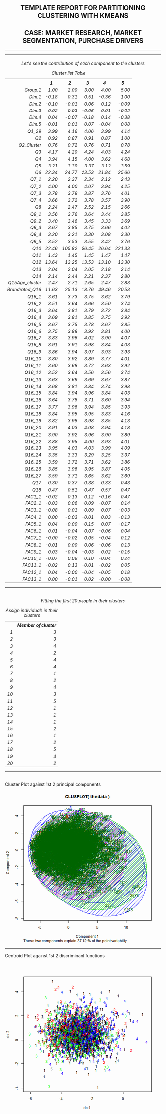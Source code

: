 <div class="container">
<center>
<h2>TEMPLATE REPORT FOR PARTITIONING CLUSTERING WITH KMEANS</h2>

<h2>CASE: MARKET RESEARCH, MARKET SEGMENTATION, PURCHASE DRIVERS</h2>

</center>
<hr>

<!--Proccess Parameters:

Please first edit the parameters in the chunk below.-->



<hr>
<center><h6>Let's see the contribution of each component to the clusters<br>
<!-- html table generated in R 2.15.3 by xtable 1.7-1 package -->
<!-- Wed Dec 11 05:14:54 2013 -->
<TABLE class='table table-striped table-hover table-bordered'>
<CAPTION ALIGN="top"> Cluster list Table </CAPTION>
<TR> <TH>  </TH> <TH> 1 </TH> <TH> 2 </TH> <TH> 3 </TH> <TH> 4 </TH> <TH> 5 </TH>  </TR>
  <TR> <TD align="right"> Group.1 </TD> <TD align="right"> 1.00 </TD> <TD align="right"> 2.00 </TD> <TD align="right"> 3.00 </TD> <TD align="right"> 4.00 </TD> <TD align="right"> 5.00 </TD> </TR>
  <TR> <TD align="right"> Dim.1 </TD> <TD align="right"> -0.18 </TD> <TD align="right"> 0.31 </TD> <TD align="right"> 0.51 </TD> <TD align="right"> -0.36 </TD> <TD align="right"> 1.00 </TD> </TR>
  <TR> <TD align="right"> Dim.2 </TD> <TD align="right"> -0.10 </TD> <TD align="right"> -0.01 </TD> <TD align="right"> 0.06 </TD> <TD align="right"> 0.12 </TD> <TD align="right"> -0.09 </TD> </TR>
  <TR> <TD align="right"> Dim.3 </TD> <TD align="right"> 0.02 </TD> <TD align="right"> 0.03 </TD> <TD align="right"> -0.06 </TD> <TD align="right"> 0.01 </TD> <TD align="right"> -0.02 </TD> </TR>
  <TR> <TD align="right"> Dim.4 </TD> <TD align="right"> 0.04 </TD> <TD align="right"> -0.07 </TD> <TD align="right"> -0.18 </TD> <TD align="right"> 0.14 </TD> <TD align="right"> -0.38 </TD> </TR>
  <TR> <TD align="right"> Dim.5 </TD> <TD align="right"> -0.01 </TD> <TD align="right"> 0.01 </TD> <TD align="right"> 0.07 </TD> <TD align="right"> -0.04 </TD> <TD align="right"> 0.08 </TD> </TR>
  <TR> <TD align="right"> Q1_29 </TD> <TD align="right"> 3.99 </TD> <TD align="right"> 4.16 </TD> <TD align="right"> 4.06 </TD> <TD align="right"> 3.99 </TD> <TD align="right"> 4.14 </TD> </TR>
  <TR> <TD align="right"> Q2 </TD> <TD align="right"> 0.92 </TD> <TD align="right"> 0.87 </TD> <TD align="right"> 0.91 </TD> <TD align="right"> 0.87 </TD> <TD align="right"> 1.00 </TD> </TR>
  <TR> <TD align="right"> Q2_Cluster </TD> <TD align="right"> 0.76 </TD> <TD align="right"> 0.72 </TD> <TD align="right"> 0.76 </TD> <TD align="right"> 0.71 </TD> <TD align="right"> 0.78 </TD> </TR>
  <TR> <TD align="right"> Q3 </TD> <TD align="right"> 4.17 </TD> <TD align="right"> 4.20 </TD> <TD align="right"> 4.24 </TD> <TD align="right"> 4.03 </TD> <TD align="right"> 4.24 </TD> </TR>
  <TR> <TD align="right"> Q4 </TD> <TD align="right"> 3.94 </TD> <TD align="right"> 4.15 </TD> <TD align="right"> 4.00 </TD> <TD align="right"> 3.62 </TD> <TD align="right"> 4.68 </TD> </TR>
  <TR> <TD align="right"> Q5 </TD> <TD align="right"> 3.21 </TD> <TD align="right"> 3.39 </TD> <TD align="right"> 3.37 </TD> <TD align="right"> 3.12 </TD> <TD align="right"> 3.59 </TD> </TR>
  <TR> <TD align="right"> Q6 </TD> <TD align="right"> 22.34 </TD> <TD align="right"> 24.77 </TD> <TD align="right"> 23.53 </TD> <TD align="right"> 21.84 </TD> <TD align="right"> 25.66 </TD> </TR>
  <TR> <TD align="right"> Q7_1 </TD> <TD align="right"> 2.20 </TD> <TD align="right"> 2.37 </TD> <TD align="right"> 2.34 </TD> <TD align="right"> 2.12 </TD> <TD align="right"> 2.43 </TD> </TR>
  <TR> <TD align="right"> Q7_2 </TD> <TD align="right"> 4.00 </TD> <TD align="right"> 4.00 </TD> <TD align="right"> 4.07 </TD> <TD align="right"> 3.94 </TD> <TD align="right"> 4.25 </TD> </TR>
  <TR> <TD align="right"> Q7_3 </TD> <TD align="right"> 3.78 </TD> <TD align="right"> 3.79 </TD> <TD align="right"> 3.87 </TD> <TD align="right"> 3.76 </TD> <TD align="right"> 4.01 </TD> </TR>
  <TR> <TD align="right"> Q7_4 </TD> <TD align="right"> 3.66 </TD> <TD align="right"> 3.72 </TD> <TD align="right"> 3.78 </TD> <TD align="right"> 3.57 </TD> <TD align="right"> 3.90 </TD> </TR>
  <TR> <TD align="right"> Q8 </TD> <TD align="right"> 2.24 </TD> <TD align="right"> 2.47 </TD> <TD align="right"> 2.52 </TD> <TD align="right"> 2.15 </TD> <TD align="right"> 2.66 </TD> </TR>
  <TR> <TD align="right"> Q9_1 </TD> <TD align="right"> 3.56 </TD> <TD align="right"> 3.76 </TD> <TD align="right"> 3.64 </TD> <TD align="right"> 3.44 </TD> <TD align="right"> 3.85 </TD> </TR>
  <TR> <TD align="right"> Q9_2 </TD> <TD align="right"> 3.40 </TD> <TD align="right"> 3.46 </TD> <TD align="right"> 3.45 </TD> <TD align="right"> 3.33 </TD> <TD align="right"> 3.69 </TD> </TR>
  <TR> <TD align="right"> Q9_3 </TD> <TD align="right"> 3.67 </TD> <TD align="right"> 3.85 </TD> <TD align="right"> 3.75 </TD> <TD align="right"> 3.66 </TD> <TD align="right"> 4.02 </TD> </TR>
  <TR> <TD align="right"> Q9_4 </TD> <TD align="right"> 3.20 </TD> <TD align="right"> 3.21 </TD> <TD align="right"> 3.30 </TD> <TD align="right"> 3.08 </TD> <TD align="right"> 3.30 </TD> </TR>
  <TR> <TD align="right"> Q9_5 </TD> <TD align="right"> 3.52 </TD> <TD align="right"> 3.53 </TD> <TD align="right"> 3.55 </TD> <TD align="right"> 3.42 </TD> <TD align="right"> 3.76 </TD> </TR>
  <TR> <TD align="right"> Q10 </TD> <TD align="right"> 22.46 </TD> <TD align="right"> 105.82 </TD> <TD align="right"> 56.45 </TD> <TD align="right"> 26.64 </TD> <TD align="right"> 221.33 </TD> </TR>
  <TR> <TD align="right"> Q11 </TD> <TD align="right"> 1.43 </TD> <TD align="right"> 1.45 </TD> <TD align="right"> 1.45 </TD> <TD align="right"> 1.47 </TD> <TD align="right"> 1.47 </TD> </TR>
  <TR> <TD align="right"> Q12 </TD> <TD align="right"> 13.64 </TD> <TD align="right"> 13.25 </TD> <TD align="right"> 13.53 </TD> <TD align="right"> 13.10 </TD> <TD align="right"> 13.30 </TD> </TR>
  <TR> <TD align="right"> Q13 </TD> <TD align="right"> 2.04 </TD> <TD align="right"> 2.04 </TD> <TD align="right"> 2.05 </TD> <TD align="right"> 2.18 </TD> <TD align="right"> 2.14 </TD> </TR>
  <TR> <TD align="right"> Q14 </TD> <TD align="right"> 2.14 </TD> <TD align="right"> 2.44 </TD> <TD align="right"> 2.21 </TD> <TD align="right"> 2.37 </TD> <TD align="right"> 2.80 </TD> </TR>
  <TR> <TD align="right"> Q15Age_cluster </TD> <TD align="right"> 2.47 </TD> <TD align="right"> 2.71 </TD> <TD align="right"> 2.65 </TD> <TD align="right"> 2.47 </TD> <TD align="right"> 2.83 </TD> </TR>
  <TR> <TD align="right"> Brandrated_Q16 </TD> <TD align="right"> 11.63 </TD> <TD align="right"> 25.13 </TD> <TD align="right"> 18.76 </TD> <TD align="right"> 49.46 </TD> <TD align="right"> 20.53 </TD> </TR>
  <TR> <TD align="right"> Q16_1 </TD> <TD align="right"> 3.61 </TD> <TD align="right"> 3.73 </TD> <TD align="right"> 3.75 </TD> <TD align="right"> 3.62 </TD> <TD align="right"> 3.79 </TD> </TR>
  <TR> <TD align="right"> Q16_2 </TD> <TD align="right"> 3.51 </TD> <TD align="right"> 3.64 </TD> <TD align="right"> 3.66 </TD> <TD align="right"> 3.50 </TD> <TD align="right"> 3.74 </TD> </TR>
  <TR> <TD align="right"> Q16_3 </TD> <TD align="right"> 3.64 </TD> <TD align="right"> 3.81 </TD> <TD align="right"> 3.79 </TD> <TD align="right"> 3.72 </TD> <TD align="right"> 3.84 </TD> </TR>
  <TR> <TD align="right"> Q16_4 </TD> <TD align="right"> 3.69 </TD> <TD align="right"> 3.81 </TD> <TD align="right"> 3.85 </TD> <TD align="right"> 3.75 </TD> <TD align="right"> 3.92 </TD> </TR>
  <TR> <TD align="right"> Q16_5 </TD> <TD align="right"> 3.67 </TD> <TD align="right"> 3.75 </TD> <TD align="right"> 3.78 </TD> <TD align="right"> 3.67 </TD> <TD align="right"> 3.85 </TD> </TR>
  <TR> <TD align="right"> Q16_6 </TD> <TD align="right"> 3.75 </TD> <TD align="right"> 3.88 </TD> <TD align="right"> 3.92 </TD> <TD align="right"> 3.81 </TD> <TD align="right"> 4.00 </TD> </TR>
  <TR> <TD align="right"> Q16_7 </TD> <TD align="right"> 3.83 </TD> <TD align="right"> 3.96 </TD> <TD align="right"> 4.02 </TD> <TD align="right"> 3.90 </TD> <TD align="right"> 4.07 </TD> </TR>
  <TR> <TD align="right"> Q16_8 </TD> <TD align="right"> 3.91 </TD> <TD align="right"> 3.91 </TD> <TD align="right"> 3.98 </TD> <TD align="right"> 3.84 </TD> <TD align="right"> 4.03 </TD> </TR>
  <TR> <TD align="right"> Q16_9 </TD> <TD align="right"> 3.86 </TD> <TD align="right"> 3.94 </TD> <TD align="right"> 3.97 </TD> <TD align="right"> 3.93 </TD> <TD align="right"> 3.93 </TD> </TR>
  <TR> <TD align="right"> Q16_10 </TD> <TD align="right"> 3.80 </TD> <TD align="right"> 3.92 </TD> <TD align="right"> 3.89 </TD> <TD align="right"> 3.77 </TD> <TD align="right"> 4.01 </TD> </TR>
  <TR> <TD align="right"> Q16_11 </TD> <TD align="right"> 3.60 </TD> <TD align="right"> 3.68 </TD> <TD align="right"> 3.72 </TD> <TD align="right"> 3.63 </TD> <TD align="right"> 3.92 </TD> </TR>
  <TR> <TD align="right"> Q16_12 </TD> <TD align="right"> 3.52 </TD> <TD align="right"> 3.64 </TD> <TD align="right"> 3.56 </TD> <TD align="right"> 3.56 </TD> <TD align="right"> 3.74 </TD> </TR>
  <TR> <TD align="right"> Q16_13 </TD> <TD align="right"> 3.63 </TD> <TD align="right"> 3.69 </TD> <TD align="right"> 3.69 </TD> <TD align="right"> 3.67 </TD> <TD align="right"> 3.87 </TD> </TR>
  <TR> <TD align="right"> Q16_14 </TD> <TD align="right"> 3.68 </TD> <TD align="right"> 3.81 </TD> <TD align="right"> 3.84 </TD> <TD align="right"> 3.74 </TD> <TD align="right"> 3.98 </TD> </TR>
  <TR> <TD align="right"> Q16_15 </TD> <TD align="right"> 3.84 </TD> <TD align="right"> 3.94 </TD> <TD align="right"> 3.96 </TD> <TD align="right"> 3.84 </TD> <TD align="right"> 4.03 </TD> </TR>
  <TR> <TD align="right"> Q16_16 </TD> <TD align="right"> 3.64 </TD> <TD align="right"> 3.78 </TD> <TD align="right"> 3.71 </TD> <TD align="right"> 3.60 </TD> <TD align="right"> 3.94 </TD> </TR>
  <TR> <TD align="right"> Q16_17 </TD> <TD align="right"> 3.77 </TD> <TD align="right"> 3.96 </TD> <TD align="right"> 3.94 </TD> <TD align="right"> 3.85 </TD> <TD align="right"> 3.93 </TD> </TR>
  <TR> <TD align="right"> Q16_18 </TD> <TD align="right"> 3.84 </TD> <TD align="right"> 3.95 </TD> <TD align="right"> 3.95 </TD> <TD align="right"> 3.83 </TD> <TD align="right"> 4.16 </TD> </TR>
  <TR> <TD align="right"> Q16_19 </TD> <TD align="right"> 3.82 </TD> <TD align="right"> 3.98 </TD> <TD align="right"> 3.98 </TD> <TD align="right"> 3.85 </TD> <TD align="right"> 4.13 </TD> </TR>
  <TR> <TD align="right"> Q16_20 </TD> <TD align="right"> 3.91 </TD> <TD align="right"> 4.03 </TD> <TD align="right"> 4.08 </TD> <TD align="right"> 3.94 </TD> <TD align="right"> 4.18 </TD> </TR>
  <TR> <TD align="right"> Q16_21 </TD> <TD align="right"> 3.90 </TD> <TD align="right"> 3.92 </TD> <TD align="right"> 3.96 </TD> <TD align="right"> 3.90 </TD> <TD align="right"> 3.89 </TD> </TR>
  <TR> <TD align="right"> Q16_22 </TD> <TD align="right"> 3.88 </TD> <TD align="right"> 3.95 </TD> <TD align="right"> 4.00 </TD> <TD align="right"> 3.93 </TD> <TD align="right"> 4.01 </TD> </TR>
  <TR> <TD align="right"> Q16_23 </TD> <TD align="right"> 3.95 </TD> <TD align="right"> 4.03 </TD> <TD align="right"> 4.03 </TD> <TD align="right"> 3.99 </TD> <TD align="right"> 4.09 </TD> </TR>
  <TR> <TD align="right"> Q16_24 </TD> <TD align="right"> 3.35 </TD> <TD align="right"> 3.33 </TD> <TD align="right"> 3.29 </TD> <TD align="right"> 3.25 </TD> <TD align="right"> 3.37 </TD> </TR>
  <TR> <TD align="right"> Q16_25 </TD> <TD align="right"> 3.59 </TD> <TD align="right"> 3.72 </TD> <TD align="right"> 3.71 </TD> <TD align="right"> 3.62 </TD> <TD align="right"> 3.86 </TD> </TR>
  <TR> <TD align="right"> Q16_26 </TD> <TD align="right"> 3.85 </TD> <TD align="right"> 3.96 </TD> <TD align="right"> 3.95 </TD> <TD align="right"> 3.87 </TD> <TD align="right"> 4.05 </TD> </TR>
  <TR> <TD align="right"> Q16_27 </TD> <TD align="right"> 3.59 </TD> <TD align="right"> 3.71 </TD> <TD align="right"> 3.65 </TD> <TD align="right"> 3.62 </TD> <TD align="right"> 3.69 </TD> </TR>
  <TR> <TD align="right"> Q17 </TD> <TD align="right"> 0.30 </TD> <TD align="right"> 0.37 </TD> <TD align="right"> 0.38 </TD> <TD align="right"> 0.33 </TD> <TD align="right"> 0.43 </TD> </TR>
  <TR> <TD align="right"> Q18 </TD> <TD align="right"> 0.47 </TD> <TD align="right"> 0.51 </TD> <TD align="right"> 0.47 </TD> <TD align="right"> 0.57 </TD> <TD align="right"> 0.47 </TD> </TR>
  <TR> <TD align="right"> FAC1_1 </TD> <TD align="right"> -0.02 </TD> <TD align="right"> 0.13 </TD> <TD align="right"> 0.12 </TD> <TD align="right"> -0.16 </TD> <TD align="right"> 0.47 </TD> </TR>
  <TR> <TD align="right"> FAC2_1 </TD> <TD align="right"> -0.03 </TD> <TD align="right"> 0.06 </TD> <TD align="right"> 0.09 </TD> <TD align="right"> -0.07 </TD> <TD align="right"> 0.14 </TD> </TR>
  <TR> <TD align="right"> FAC3_1 </TD> <TD align="right"> -0.08 </TD> <TD align="right"> 0.01 </TD> <TD align="right"> 0.09 </TD> <TD align="right"> 0.07 </TD> <TD align="right"> -0.03 </TD> </TR>
  <TR> <TD align="right"> FAC4_1 </TD> <TD align="right"> 0.00 </TD> <TD align="right"> -0.03 </TD> <TD align="right"> -0.01 </TD> <TD align="right"> 0.03 </TD> <TD align="right"> -0.13 </TD> </TR>
  <TR> <TD align="right"> FAC5_1 </TD> <TD align="right"> 0.04 </TD> <TD align="right"> -0.00 </TD> <TD align="right"> -0.15 </TD> <TD align="right"> 0.07 </TD> <TD align="right"> -0.17 </TD> </TR>
  <TR> <TD align="right"> FAC6_1 </TD> <TD align="right"> 0.01 </TD> <TD align="right"> -0.04 </TD> <TD align="right"> 0.07 </TD> <TD align="right"> -0.06 </TD> <TD align="right"> 0.04 </TD> </TR>
  <TR> <TD align="right"> FAC7_1 </TD> <TD align="right"> -0.00 </TD> <TD align="right"> -0.02 </TD> <TD align="right"> 0.05 </TD> <TD align="right"> -0.04 </TD> <TD align="right"> 0.12 </TD> </TR>
  <TR> <TD align="right"> FAC8_1 </TD> <TD align="right"> -0.01 </TD> <TD align="right"> 0.00 </TD> <TD align="right"> 0.06 </TD> <TD align="right"> -0.06 </TD> <TD align="right"> 0.13 </TD> </TR>
  <TR> <TD align="right"> FAC9_1 </TD> <TD align="right"> 0.03 </TD> <TD align="right"> -0.04 </TD> <TD align="right"> -0.03 </TD> <TD align="right"> 0.02 </TD> <TD align="right"> -0.15 </TD> </TR>
  <TR> <TD align="right"> FAC10_1 </TD> <TD align="right"> -0.07 </TD> <TD align="right"> 0.09 </TD> <TD align="right"> 0.10 </TD> <TD align="right"> -0.04 </TD> <TD align="right"> 0.24 </TD> </TR>
  <TR> <TD align="right"> FAC11_1 </TD> <TD align="right"> -0.02 </TD> <TD align="right"> 0.13 </TD> <TD align="right"> -0.01 </TD> <TD align="right"> -0.02 </TD> <TD align="right"> 0.05 </TD> </TR>
  <TR> <TD align="right"> FAC12_1 </TD> <TD align="right"> 0.04 </TD> <TD align="right"> -0.00 </TD> <TD align="right"> -0.04 </TD> <TD align="right"> -0.05 </TD> <TD align="right"> 0.18 </TD> </TR>
  <TR> <TD align="right"> FAC13_1 </TD> <TD align="right"> 0.00 </TD> <TD align="right"> -0.01 </TD> <TD align="right"> 0.02 </TD> <TD align="right"> -0.00 </TD> <TD align="right"> -0.08 </TD> </TR>
   </TABLE>

<hr>
</h6>
</center>

<center><h6>Fitting the first 20 people in their clusters<br>

<!-- html table generated in R 2.15.3 by xtable 1.7-1 package -->
<!-- Wed Dec 11 05:14:54 2013 -->
<TABLE class='table table-striped table-hover table-bordered',align='center'>
<CAPTION ALIGN="top"> Assign individuals in their clusters </CAPTION>
<TR> <TH>  </TH> <TH> Member of cluster </TH>  </TR>
  <TR> <TD align="right"> 1 </TD> <TD align="right">   3 </TD> </TR>
  <TR> <TD align="right"> 2 </TD> <TD align="right">   3 </TD> </TR>
  <TR> <TD align="right"> 3 </TD> <TD align="right">   4 </TD> </TR>
  <TR> <TD align="right"> 4 </TD> <TD align="right">   2 </TD> </TR>
  <TR> <TD align="right"> 5 </TD> <TD align="right">   4 </TD> </TR>
  <TR> <TD align="right"> 6 </TD> <TD align="right">   4 </TD> </TR>
  <TR> <TD align="right"> 7 </TD> <TD align="right">   1 </TD> </TR>
  <TR> <TD align="right"> 8 </TD> <TD align="right">   2 </TD> </TR>
  <TR> <TD align="right"> 9 </TD> <TD align="right">   4 </TD> </TR>
  <TR> <TD align="right"> 10 </TD> <TD align="right">   3 </TD> </TR>
  <TR> <TD align="right"> 11 </TD> <TD align="right">   5 </TD> </TR>
  <TR> <TD align="right"> 12 </TD> <TD align="right">   1 </TD> </TR>
  <TR> <TD align="right"> 13 </TD> <TD align="right">   1 </TD> </TR>
  <TR> <TD align="right"> 14 </TD> <TD align="right">   1 </TD> </TR>
  <TR> <TD align="right"> 15 </TD> <TD align="right">   2 </TD> </TR>
  <TR> <TD align="right"> 16 </TD> <TD align="right">   1 </TD> </TR>
  <TR> <TD align="right"> 17 </TD> <TD align="right">   2 </TD> </TR>
  <TR> <TD align="right"> 18 </TD> <TD align="right">   5 </TD> </TR>
  <TR> <TD align="right"> 19 </TD> <TD align="right">   4 </TD> </TR>
  <TR> <TD align="right"> 20 </TD> <TD align="right">   2 </TD> </TR>
   </TABLE>

<hr>
</h6>
</center>Cluster Plot against 1st 2 principal components


<br>
<center><img src='figure/plots.png'></center>

<hr>
</h6>
</center>Centroid Plot against 1st 2 discriminant functions


<br>
<center><img src='figure/plots2.png'></center>

</div>
